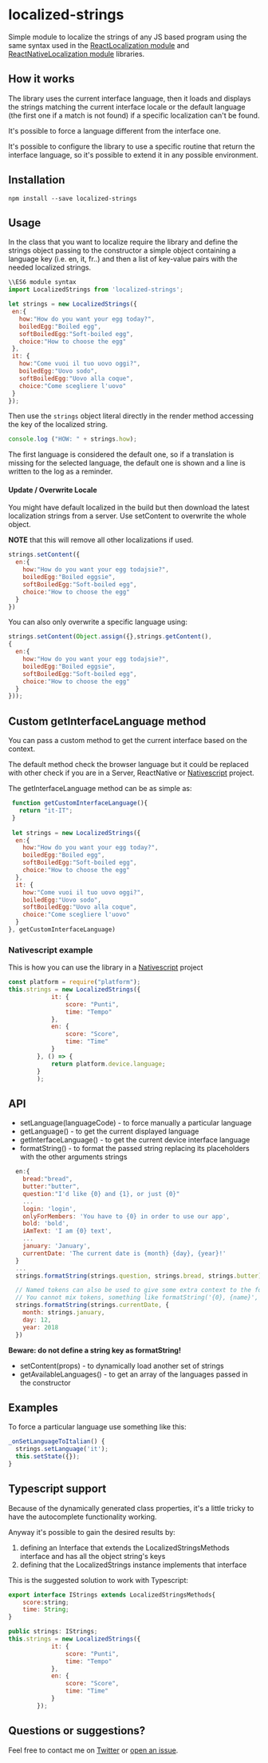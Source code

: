 # localized-strings
Simple module to localize the strings of any JS based program using the same syntax used in the 
[ReactLocalization module](https://github.com/stefalda/react-localization/) and
[ReactNativeLocalization module](https://github.com/stefalda/ReactNativeLocalization/) libraries.

## How it works

The library uses the current interface language, then it loads and displays the strings matching the current interface locale or the default language (the first one if a match is not found) if a specific localization can't be found.

It's possible to force a language different from the interface one.

It's possible to configure the library to use a specific routine that return the interface language, so it's possible to extend it in any possible environment.

## Installation
`npm install --save localized-strings`

## Usage

In the class that you want to localize require the library and define the strings object passing to the constructor a simple object containing a language key (i.e. en, it, fr..) and then a list of key-value pairs with the needed localized strings.

 ```js
\\ES6 module syntax
import LocalizedStrings from 'localized-strings';

let strings = new LocalizedStrings({
  en:{
    how:"How do you want your egg today?",
    boiledEgg:"Boiled egg",
    softBoiledEgg:"Soft-boiled egg",
    choice:"How to choose the egg"
  },
  it: {
    how:"Come vuoi il tuo uovo oggi?",
    boiledEgg:"Uovo sodo",
    softBoiledEgg:"Uovo alla coque",
    choice:"Come scegliere l'uovo"
  }
});
```

Then use the `strings` object literal directly in the render method accessing the key of the localized string.

```js
console.log ("HOW: " + strings.how);
```

The first language is considered the default one, so if a translation is missing for the selected language, the default one is shown and a line is written to the log as a reminder.

#### Update / Overwrite Locale

You might have default localized in the build but then download the latest localization strings from a server. Use setContent to overwrite the whole object. 

**NOTE** that this will remove all other localizations if used.

```js
strings.setContent({
  en:{
    how:"How do you want your egg todajsie?",
    boiledEgg:"Boiled eggsie",
    softBoiledEgg:"Soft-boiled egg",
    choice:"How to choose the egg"
  }
})
```

You can also only overwrite a specific language using:

```js
strings.setContent(Object.assign({},strings.getContent(),
{
  en:{
    how:"How do you want your egg todajsie?",
    boiledEgg:"Boiled eggsie",
    softBoiledEgg:"Soft-boiled egg",
    choice:"How to choose the egg"
  }
}));
```

## Custom getInterfaceLanguage method

You can pass a custom method to get the current interface based on the context.

The default method check the browser language but it could be replaced with other check if you are in a Server, ReactNative or [Nativescript](https://www.nativescript.org) project.

The getInterfaceLanguage method can be as simple as:

```js
 function getCustomInterfaceLanguage(){
   return "it-IT";
 }
 
 let strings = new LocalizedStrings({
  en:{
    how:"How do you want your egg today?",
    boiledEgg:"Boiled egg",
    softBoiledEgg:"Soft-boiled egg",
    choice:"How to choose the egg"
  },
  it: {
    how:"Come vuoi il tuo uovo oggi?",
    boiledEgg:"Uovo sodo",
    softBoiledEgg:"Uovo alla coque",
    choice:"Come scegliere l'uovo"
  }
}, getCustomInterfaceLanguage)
```

### Nativescript example
This is how you can use the library in a [Nativescript](https://www.nativescript.org) project
```js
const platform = require("platform");
this.strings = new LocalizedStrings({
            it: {
                score: "Punti",
                time: "Tempo"
            },
            en: {
                score: "Score",
                time: "Time"
            }
        }, () => {
            return platform.device.language;
        }
        );
```
## API

* setLanguage(languageCode) - to force manually a particular language
* getLanguage() - to get the current displayed language
* getInterfaceLanguage() - to get the current device interface language
* formatString() - to format the passed string replacing its placeholders with the other arguments strings
```js
  en:{
    bread:"bread",
    butter:"butter",
    question:"I'd like {0} and {1}, or just {0}"
    ...
    login: 'login',
    onlyForMembers: 'You have to {0} in order to use our app',
    bold: 'bold',
    iAmText: 'I am {0} text',
    ...
    january: 'January',
    currentDate: 'The current date is {month} {day}, {year}!'
  }
  ...
  strings.formatString(strings.question, strings.bread, strings.butter)

  // Named tokens can also be used to give some extra context to the format strings
  // You cannot mix tokens, something like formatString('{0}, {name}', 'Hello', {name: 'Bob'}) won't work
  strings.formatString(strings.currentDate, {
    month: strings.january,
    day: 12,
    year: 2018
  })
```
**Beware: do not define a string key as formatString!**

* setContent(props) - to dynamically load another set of strings
* getAvailableLanguages() - to get an array of the languages passed in the constructor

## Examples
To force a particular language use something like this:

```js
_onSetLanguageToItalian() {
  strings.setLanguage('it');
  this.setState({});
}
```

## Typescript support
Because of the dynamically generated class properties, it's a little tricky to have the autocomplete functionality working.

Anyway it's possible to gain the desired results by:
1. defining an Interface that extends the LocalizedStringsMethods interface and has all the object string's keys
2. defining that the LocalizedStrings instance implements that interface 

This is the suggested solution to work with Typescript:

```js
export interface IStrings extends LocalizedStringsMethods{
    score:string;
    time: String;
}

public strings: IStrings;
this.strings = new LocalizedStrings({
            it: {
                score: "Punti",
                time: "Tempo"
            },
            en: {
                score: "Score",
                time: "Time"
            }
        });

```

## Questions or suggestions?
Feel free to contact me on [Twitter](https://twitter.com/talpaz) or [open an issue](https://github.com/stefalda/localized-strings/issues/new).
